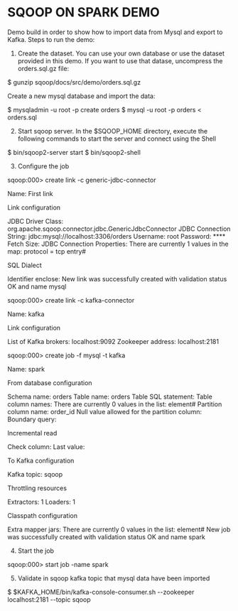 SQOOP ON SPARK DEMO
===================

Demo build in order to show how to import data from Mysql and export to Kafka.
Steps to run the demo:

1. Create the dataset. You can use your own database or use the dataset provided in this demo. If you want to use that datase, uncompress the orders.sql.gz file:

$ gunzip sqoop/docs/src/demo/orders.sql.gz

Create a new mysql database and import the data:

$ mysqladmin -u root -p create orders
$ mysql -u root -p orders < orders.sql

2. Start sqoop server. In the $SQOOP_HOME directory, execute the following commands to start the server and connect using the Shell

$ bin/sqoop2-server start
$ bin/sqoop2-shell

3. Configure the job

sqoop:000> create link -c generic-jdbc-connector


Name: First link

Link configuration

JDBC Driver Class: org.apache.sqoop.connector.jdbc.GenericJdbcConnector
JDBC Connection String: jdbc:mysql://localhost:3306/orders
Username: root
Password: ****
Fetch Size: 
JDBC Connection Properties: 
There are currently 1 values in the map:
protocol = tcp
entry# 

SQL Dialect

Identifier enclose: 
New link was successfully created with validation status OK and name mysql

sqoop:000> create link -c kafka-connector

Name: kafka

Link configuration

List of Kafka brokers: localhost:9092
Zookeeper address: localhost:2181

sqoop:000> create job -f mysql -t kafka

Name: spark

From database configuration

Schema name: orders
Table name: orders
Table SQL statement: 
Table column names: 
There are currently 0 values in the list:
element# 
Partition column name: order_id
Null value allowed for the partition column: 
Boundary query: 

Incremental read

Check column: 
Last value: 

To Kafka configuration

Kafka topic: sqoop

Throttling resources

Extractors: 1
Loaders: 1

Classpath configuration

Extra mapper jars: 
There are currently 0 values in the list:
element# 
New job was successfully created with validation status OK  and name spark



4. Start the job

sqoop:000> start job -name spark

5. Validate in sqoop kafka topic that mysql data have been imported

$ $KAFKA_HOME/bin/kafka-console-consumer.sh --zookeeper localhost:2181 --topic sqoop

